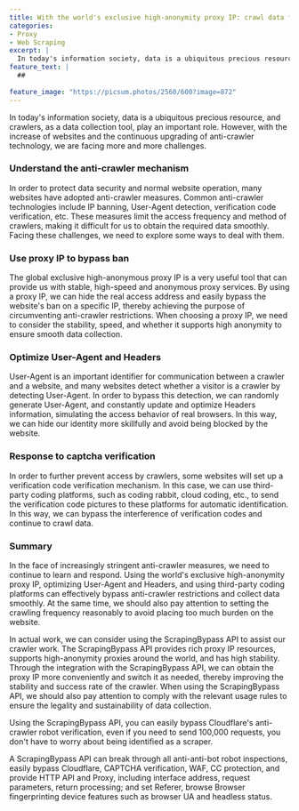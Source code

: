 ```yaml
---
title: With the world's exclusive high-anonymity proxy IP: crawl data freely
categories:
- Proxy
- Web Scraping
excerpt: |
  In today's information society, data is a ubiquitous precious resource, and crawlers, as a data collection tool, play an important role. However, with the increase of websites and the continuous upgrading of anti-crawler technology, we are facing more and more challenges.
feature_text: |
  ## 
  
feature_image: "https://picsum.photos/2560/600?image=872"
---
```



In today's information society, data is a ubiquitous precious resource, and crawlers, as a data collection tool, play an important role. However, with the increase of websites and the continuous upgrading of anti-crawler technology, we are facing more and more challenges.

### Understand the anti-crawler mechanism
In order to protect data security and normal website operation, many websites have adopted anti-crawler measures. Common anti-crawler technologies include IP banning, User-Agent detection, verification code verification, etc. These measures limit the access frequency and method of crawlers, making it difficult for us to obtain the required data smoothly. Facing these challenges, we need to explore some ways to deal with them.

### Use proxy IP to bypass ban
The global exclusive high-anonymous proxy IP is a very useful tool that can provide us with stable, high-speed and anonymous proxy services. By using a proxy IP, we can hide the real access address and easily bypass the website's ban on a specific IP, thereby achieving the purpose of circumventing anti-crawler restrictions. When choosing a proxy IP, we need to consider the stability, speed, and whether it supports high anonymity to ensure smooth data collection.

### Optimize User-Agent and Headers
User-Agent is an important identifier for communication between a crawler and a website, and many websites detect whether a visitor is a crawler by detecting User-Agent. In order to bypass this detection, we can randomly generate User-Agent, and constantly update and optimize Headers information, simulating the access behavior of real browsers. In this way, we can hide our identity more skillfully and avoid being blocked by the website.

### Response to captcha verification
In order to further prevent access by crawlers, some websites will set up a verification code verification mechanism. In this case, we can use third-party coding platforms, such as coding rabbit, cloud coding, etc., to send the verification code pictures to these platforms for automatic identification. In this way, we can bypass the interference of verification codes and continue to crawl data.

### Summary
In the face of increasingly stringent anti-crawler measures, we need to continue to learn and respond. Using the world's exclusive high-anonymity proxy IP, optimizing User-Agent and Headers, and using third-party coding platforms can effectively bypass anti-crawler restrictions and collect data smoothly. At the same time, we should also pay attention to setting the crawling frequency reasonably to avoid placing too much burden on the website.

In actual work, we can consider using the ScrapingBypass API to assist our crawler work. The ScrapingBypass API provides rich proxy IP resources, supports high-anonymity proxies around the world, and has high stability. Through the integration with the ScrapingBypass API, we can obtain the proxy IP more conveniently and switch it as needed, thereby improving the stability and success rate of the crawler. When using the ScrapingBypass API, we should also pay attention to comply with the relevant usage rules to ensure the legality and sustainability of data collection.

Using the ScrapingBypass API, you can easily bypass Cloudflare's anti-crawler robot verification, even if you need to send 100,000 requests, you don't have to worry about being identified as a scraper.

A ScrapingBypass API can break through all anti-anti-bot robot inspections, easily bypass Cloudflare, CAPTCHA verification, WAF, CC protection, and provide HTTP API and Proxy, including interface address, request parameters, return processing; and set Referer, browse Browser fingerprinting device features such as browser UA and headless status.

